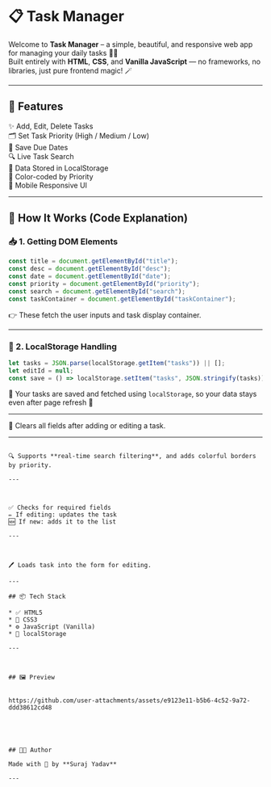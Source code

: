 
# 📋 Task Manager

Welcome to **Task Manager** – a simple, beautiful, and responsive web app for managing your daily tasks 🧠✅  
Built entirely with **HTML**, **CSS**, and **Vanilla JavaScript** — no frameworks, no libraries, just pure frontend magic! 🪄

---

## 🚀 Features

✨ Add, Edit, Delete Tasks  
🗂️ Set Task Priority (High / Medium / Low)  
📆 Save Due Dates  
🔍 Live Task Search  
💾 Data Stored in LocalStorage  
🎨 Color-coded by Priority  
📱 Mobile Responsive UI  

---

## 🧠 How It Works (Code Explanation)

### 📥 1. Getting DOM Elements
```js
const title = document.getElementById("title");
const desc = document.getElementById("desc");
const date = document.getElementById("date");
const priority = document.getElementById("priority");
const search = document.getElementById("search");
const taskContainer = document.getElementById("taskContainer");
````

👉 These fetch the user inputs and task display container.

---

### 💾 2. LocalStorage Handling

```js
let tasks = JSON.parse(localStorage.getItem("tasks")) || [];
let editId = null;
const save = () => localStorage.setItem("tasks", JSON.stringify(tasks));
```

📌 Your tasks are saved and fetched using `localStorage`, so your data stays even after page refresh 🔄

---



🧼 Clears all fields after adding or editing a task.

---

```

🔍 Supports **real-time search filtering**, and adds colorful borders by priority.

---



✅ Checks for required fields
✏️ If editing: updates the task
🆕 If new: adds it to the list

---



🖊️ Loads task into the form for editing.

---

## 📦 Tech Stack

* ✅ HTML5
* 🎨 CSS3
* ⚙️ JavaScript (Vanilla)
* 💾 localStorage

---



## 🖼️ Preview


https://github.com/user-attachments/assets/e9123e11-b5b6-4c52-9a72-ddd38612cd48





## 👨‍💻 Author

Made with 💙 by **Suraj Yadav**

---
